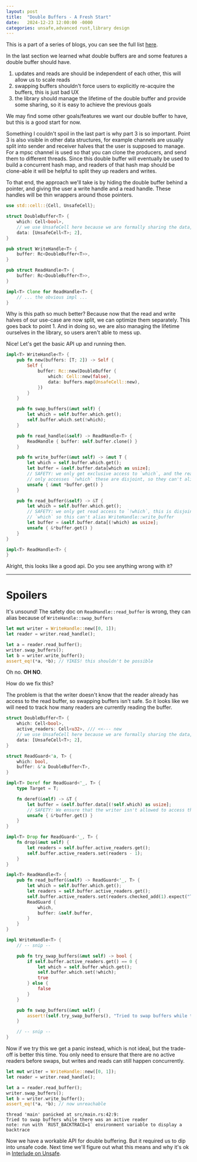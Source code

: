 ```yaml
---
layout: post
title:  "Double Buffers - A Fresh Start"
date:   2024-12-23 12:00:00 -0000
categories: unsafe,advanced rust,library design
---
```


This is a part of a series of blogs, you can see the full list [here](Double-Buffer-1.html).

In the last section we learned what double buffers are and some features a double buffer should have.
 1. updates and reads are should be independent of each other, this will allow us to scale reads
 2. swapping buffers shouldn't force users to explicitly re-acquire the buffers, this is just bad UX
 3. the library should manage the lifetime of the double buffer and provide some sharing, so it is easy to achieve the previous goals

We may find some other goals/features we want our double buffer to have, but this is a good start for now.

Something I couldn't spoil in the last part is why part 3 is so important.
Point 3 is also visible in other data structures, for example channels are usually split into sender and receiver
halves that the user is supposed to manage. For a mpsc channel is used so that you can clone the producers, and
send them to different threads. Since this double buffer will eventually be used to build a concurrent hash map,
and readers of that hash map should be clone-able it will be helpful to split they up readers and writes.

To that end, the approach we'll take is by hiding the double buffer behind a pointer, and giving the user a write handle and a read handle.
These handles will be thin wrappers around those pointers.

```rust
use std::cell::{Cell, UnsafeCell};

struct DoubleBuffer<T> {
    which: Cell<bool>,
    // we use UnsafeCell here because we are formally sharing the data, even if they are all accesses are disjoint
    data: [UnsafeCell<T>; 2],
}

pub struct WriteHandle<T> {
    buffer: Rc<DoubleBuffer<T>>,
}

pub struct ReadHandle<T> {
    buffer: Rc<DoubleBuffer<T>>,
}

impl<T> Clone for ReadHandle<T> {
    // ... the obvious impl ...
}
```

Why is this path so much better? Because now that the read and write halves of our use-case are now split, we can optimize them separately.
This goes back to point 1. And in doing so, we are also managing the lifetime ourselves in the library, so users aren't able to mess up.

Nice! Let's get the basic API up and running then.

```rust
impl<T> WriteHandle<T> {
    pub fn new(buffers: [T; 2]) -> Self {
        Self {
            buffer: Rc::new(DoubleBuffer {
                which: Cell::new(false),
                data: buffers.map(UnsafeCell::new),
            })
        }
    }

    pub fn swap_buffers(&mut self) {
        let which = self.buffer.which.get();
        self.buffer.which.set(!which);
    }

    pub fn read_handle(&self) -> ReadHandle<T> {
        ReadHandle { buffer: self.buffer.clone() }
    }

    pub fn write_buffer(&mut self) -> &mut T {
        let which = self.buffer.which.get();
        let buffer = &self.buffer.data[which as usize];
        // SAFETY: we only get exclusive access to `which`, and the read handle
        // only accesses `!which` these are disjoint, so they can't alias
        unsafe { &mut *buffer.get() }
    }

    pub fn read_buffer(&self) -> &T {
        let which = self.buffer.which.get();
        // SAFETY: we only get read access to `!which`, this is disjoint with
        // `which` so this can't alias WriteHandle::write_buffer
        let buffer = &self.buffer.data[(!which) as usize];
        unsafe { &*buffer.get() }
    }
}

impl<T> ReadHandle<T> {
}
```

Alright, this looks like a good api. Do you see anything wrong with it? 


---

# Spoilers

It's unsound! The safety doc on `ReadHandle::read_buffer` is wrong, they can alias because of `WriteHandle::swap_buffers`

```rust
let mut writer = WriteHandle::new([0, 1]);
let reader = writer.read_handle();

let a = reader.read_buffer();
writer.swap_buffers();
let b = writer.write_buffer();
assert_eq!(*a, *b); // YIKES! this shouldn't be possible
```

Oh no. **OH NO**.

How do we fix this?

The problem is that the writer doesn't know that the reader already has access to the read buffer, so swapping buffers isn't safe.
So it looks like we will need to track how many readers are currently reading the buffer.

```rust
struct DoubleBuffer<T> {
    which: Cell<bool>,
    active_readers: Cell<u32>, /// <<--- new
    // we use UnsafeCell here because we are formally sharing the data, even if they are all accesses are disjoint
    data: [UnsafeCell<T>; 2],
}

struct ReadGuard<'a, T> {
    which: bool,
    buffer: &'a DoubleBuffer<T>,
}

impl<T> Deref for ReadGuard<'_, T> {
    type Target = T;

    fn deref(&self) -> &T {
        let buffer = &self.buffer.data[(!self.which) as usize];
        // SAFETY: We ensure that the writer isn't allowed to access this data
        unsafe { &*buffer.get() }
    }
}

impl<T> Drop for ReadGuard<'_, T> {
    fn drop(&mut self) {
        let readers = self.buffer.active_readers.get();
        self.buffer.active_readers.set(readers - 1);
    }
}

impl<T> ReadHandle<T> {
    pub fn read_buffer(&self) -> ReadGuard<'_, T> {
        let which = self.buffer.which.get();
        let readers = self.buffer.active_readers.get();
        self.buffer.active_readers.set(readers.checked_add(1).expect("Tried to read too many times"));
        ReadGuard {
            which,
            buffer: &self.buffer,
        }
    }
}

impl WriteHandle<T> {
    // -- snip --

    pub fn try_swap_buffers(&mut self) -> bool {
        if self.buffer.active_readers.get() == 0 {
            let which = self.buffer.which.get();
            self.buffer.which.set(!which);
            true
        } else {
            false
        }
    }

    pub fn swap_buffers(&mut self) {
        assert!(self.try_swap_buffers(), "Tried to swap buffers while there was an active reader")
    }

    // -- snip --
}
```

Now if we try this we get a panic instead, which is not ideal, but the trade-off is better this time.
You only need to ensure that there are no active readers before swaps, but writes and reads can still
happen concurrently.

```rust
let mut writer = WriteHandle::new([0, 1]);
let reader = writer.read_handle();

let a = reader.read_buffer();
writer.swap_buffers();
let b = writer.write_buffer();
assert_eq!(*a, *b); // now unreachable
```

```text
thread 'main' panicked at src/main.rs:42:9:
Tried to swap buffers while there was an active reader
note: run with `RUST_BACKTRACE=1` environment variable to display a backtrace
```

Now we have a workable API for double buffering. But it required us to dip into unsafe code.
Next time we'll figure out what this means and why it's ok in [Interlude on Unsafe](Double-Buffer-4.html).
